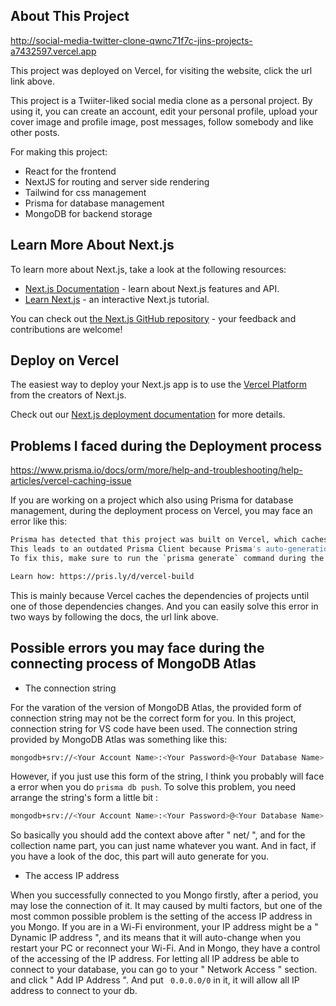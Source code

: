 
## About This Project

http://social-media-twitter-clone-qwnc71f7c-jins-projects-a7432597.vercel.app

This project was deployed on Vercel, for visiting the website, click the url link above.

This project is a Twiiter-liked social media clone as a personal project. By using it, you can create an account, edit your personal profile, upload your cover image and profile image, post messages, follow somebody and like other posts.



For making this project:

- React for the frontend
- NextJS for routing and server side rendering
- Tailwind for css management
- Prisma for database management
- MongoDB for backend storage


## Learn More About Next.js

To learn more about Next.js, take a look at the following resources:

- [Next.js Documentation](https://nextjs.org/docs) - learn about Next.js features and API.
- [Learn Next.js](https://nextjs.org/learn) - an interactive Next.js tutorial.

You can check out [the Next.js GitHub repository](https://github.com/vercel/next.js/) - your feedback and contributions are welcome!

## Deploy on Vercel

The easiest way to deploy your Next.js app is to use the [Vercel Platform](https://vercel.com/new?utm_medium=default-template&filter=next.js&utm_source=create-next-app&utm_campaign=create-next-app-readme) from the creators of Next.js.

Check out our [Next.js deployment documentation](https://nextjs.org/docs/deployment) for more details.

## Problems I faced during the Deployment process

https://www.prisma.io/docs/orm/more/help-and-troubleshooting/help-articles/vercel-caching-issue

If you are working on a project which also using Prisma for database management, during the deployment process on Vercel, you may face an error like this:

```bash
Prisma has detected that this project was built on Vercel, which caches dependencies.
This leads to an outdated Prisma Client because Prisma's auto-generation isn't triggered.
To fix this, make sure to run the `prisma generate` command during the build process.

Learn how: https://pris.ly/d/vercel-build
```

This is mainly because Vercel caches the dependencies of projects until one of those dependencies changes. And you can easily solve this error in two ways by following the docs, the url link above.

## Possible errors you may face during the connecting process of MongoDB Atlas

- The connection string
  
For the varation of the version of MongoDB Atlas, the provided form of connection string may not be the correct form for you. In this project, connection string for VS code have been used. The connection string provided by MongoDB Atlas was something like this:

```bash
mongodb+srv://<Your Account Name>:<Your Password>@<Your Database Name>.<Random string>.mongodb.net/
```

However, if you just use this form of the string, I think you probably will face a error when you do ``` prisma db push ```. To solve this problem, you need arrange the string's form a little bit :

```bash
mongodb+srv://<Your Account Name>:<Your Password>@<Your Database Name>.<Random string>.mongodb.net/<Your Collection Name>?retryWrites=true&w=majority
```

So basically you should add the context above after " net/ ", and for the collection name part, you can just name whatever you want. And in fact, if you have a look of the doc, this part will auto generate for you.

- The access IP address

When you successfully connected to you Mongo firstly, after a period, you may lose the connection of it. It may caused by multi factors, but one of the most common possible problem is the setting of the access IP address in you Mongo. If you are in a Wi-Fi environment, your IP address might be a " Dynamic IP address ", and its means that it will auto-change when you restart your PC or reconnect your Wi-Fi. And in Mongo, they have a control of the accessing of the IP address. For letting all IP address be able to connect to your database, you can go to your " Network Access " section. and click " Add IP Address ". And put ``` 0.0.0.0/0``` in it, it will allow all IP address to connect to your db. 
 
